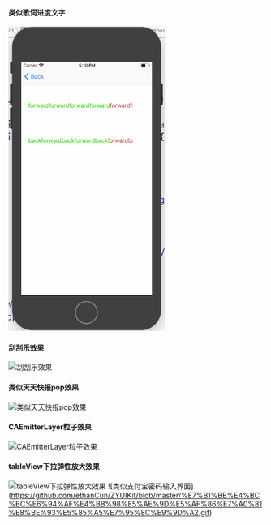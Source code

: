 
#### 类似歌词进度文字
![类似歌词进度文字](https://github.com/ethanCun/ZYUIKit/blob/master/%E7%B1%BB%E4%BC%BC%E6%AD%8C%E8%AF%8D%E8%BF%9B%E5%BA%A6%E6%96%87%E5%AD%97.gif)
#### 刮刮乐效果
![刮刮乐效果](https://github.com/ethanCun/ZYUIKit/blob/master/%E5%88%AE%E5%88%AE%E4%B9%90.gif)
#### 类似天天快报pop效果
![类似天天快报pop效果](https://github.com/ethanCun/ZYUIKit/blob/master/%E7%B1%BB%E4%BC%BC%E5%A4%A9%E5%A4%A9%E5%BF%AB%E6%8A%A5pop%E6%89%8B%E5%8A%BF.gif)
#### CAEmitterLayer粒子效果
![CAEmitterLayer粒子效果](https://github.com/ethanCun/ZYUIKit/blob/master/CAEmitterLayer%E7%B2%92%E5%AD%90%E6%95%88%E6%9E%9C.gif)
#### tableView下拉弹性放大效果
![tableView下拉弹性放大效果](https://github.com/ethanCun/ZYUIKit/blob/master/tableView%E4%B8%8B%E6%8B%89%E5%BC%B9%E6%A1%86%E6%95%88%E6%9E%9C.gif)
![类似支付宝密码输入界面]
(https://github.com/ethanCun/ZYUIKit/blob/master/%E7%B1%BB%E4%BC%BC%E6%94%AF%E4%BB%98%E5%AE%9D%E5%AF%86%E7%A0%81%E8%BE%93%E5%85%A5%E7%95%8C%E9%9D%A2.gif)
